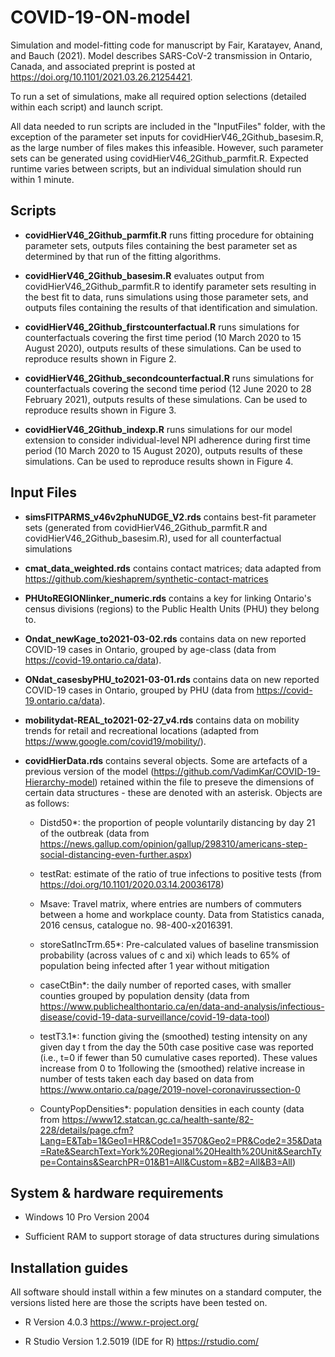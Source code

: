 # COVID-19-ON-model

Simulation and model-fitting code for manuscript by Fair, Karatayev, Anand, and Bauch (2021). Model describes SARS-CoV-2 transmission in Ontario, Canada, and associated preprint is posted at https://doi.org/10.1101/2021.03.26.21254421. 

To run a set of simulations, make all required option selections (detailed within each script) and launch script.

All data needed to run scripts are included in the "InputFiles" folder, with the exception of the parameter set inputs for covidHierV46_2Github_basesim.R, as the large number of files makes this infeasible. However, such parameter sets can be generated using covidHierV46_2Github_parmfit.R. Expected runtime varies between scripts, but an individual simulation should run within 1 minute.

## Scripts

* **covidHierV46_2Github_parmfit.R** runs fitting procedure for obtaining parameter sets, outputs files containing the best parameter set as determined by that run of the fitting algorithms.

* **covidHierV46_2Github_basesim.R** evaluates output from covidHierV46_2Github_parmfit.R to identify parameter sets resulting in the best fit to data, runs simulations using those parameter sets, and outputs files containing the results of that identification and simulation.

* **covidHierV46_2Github_firstcounterfactual.R** runs simulations for counterfactuals covering the first time period (10 March 2020 to 15 August 2020), outputs results of these simulations. Can be used to reproduce results shown in Figure 2.

* **covidHierV46_2Github_secondcounterfactual.R** runs simulations for counterfactuals covering the second time period (12 June 2020 to 28 February 2021), outputs results of these simulations. Can be used to reproduce results shown in Figure 3.

* **covidHierV46_2Github_indexp.R** runs simulations for our model extension to consider individual-level NPI adherence during first time period (10 March 2020 to 15 August 2020), outputs results of these simulations. Can be used to reproduce results shown in Figure 4.


## Input Files

* **simsFITPARMS_v46v2phuNUDGE_V2.rds** contains best-fit parameter sets (generated from covidHierV46_2Github_parmfit.R and covidHierV46_2Github_basesim.R), used for all counterfactual simulations

* **cmat_data_weighted.rds** contains contact matrices; data adapted from https://github.com/kieshaprem/synthetic-contact-matrices

* **PHUtoREGIONlinker_numeric.rds** contains a key for linking Ontario's census divisions (regions) to the Public Health Units (PHU) they belong to.

* **Ondat_newKage_to2021-03-02.rds** contains data on new reported COVID-19 cases in Ontario, grouped by age-class (data from https://covid-19.ontario.ca/data).

* **ONdat_casesbyPHU_to2021-03-01.rds** contains data on new reported COVID-19 cases in Ontario, grouped by PHU (data from https://covid-19.ontario.ca/data).

* **mobilitydat-REAL_to2021-02-27_v4.rds** contains data on mobility trends for retail and recreational locations (adapted from https://www.google.com/covid19/mobility/).

* **covidHierData.rds** contains several objects. Some are artefacts of a previous version of the model (https://github.com/VadimKar/COVID-19-Hierarchy-model) retained within the file to preseve the dimensions of certain data structures - these are denoted with an asterisk. Objects are as follows:

  * Distd50*: the proportion of people voluntarily distancing by day 21 of the outbreak (data from https://news.gallup.com/opinion/gallup/298310/americans-step-social-distancing-even-further.aspx)

  * testRat: estimate of the ratio of true infections to positive tests (from https://doi.org/10.1101/2020.03.14.20036178)

  * Msave: Travel matrix, where entries are numbers of commuters between a home and workplace county. Data from Statistics canada, 2016 census, catalogue no. 98-400-x2016391.

  * storeSatIncTrm.65*: Pre-calculated values of baseline transmission probability (across values of c and xi) which leads to 65% of population being infected after 1 year without mitigation

  * caseCtBin*: the daily number of reported cases, with smaller counties grouped by population density (data from https://www.publichealthontario.ca/en/data-and-analysis/infectious-disease/covid-19-data-surveillance/covid-19-data-tool)

  * testT3.1*: function giving the (smoothed) testing intensity on any given day t from the day the 50th case positive case was reported (i.e., t=0 if fewer than 50 cumulative cases reported). These values increase from 0 to 1following the (smoothed) relative increase in number of tests taken each day based on data from https://www.ontario.ca/page/2019-novel-coronavirussection-0

  * CountyPopDensities*: population densities in each county (data from https://www12.statcan.gc.ca/health-sante/82-228/details/page.cfm?Lang=E&Tab=1&Geo1=HR&Code1=3570&Geo2=PR&Code2=35&Data=Rate&SearchText=York%20Regional%20Health%20Unit&SearchType=Contains&SearchPR=01&B1=All&Custom=&B2=All&B3=All)

## System & hardware requirements

 * Windows 10 Pro Version 2004

 * Sufficient RAM to support storage of data structures during simulations

## Installation guides

All software should install within a few minutes on a standard computer, the versions listed here are those the scripts have been tested on.

 * R Version 4.0.3 https://www.r-project.org/

 * R Studio Version 1.2.5019 (IDE for R) https://rstudio.com/ 

